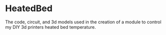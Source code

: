 # HeatedBed
The code, circuit, and 3d models used in the creation of a module to control my DIY 3d printers heated bed temperature.
